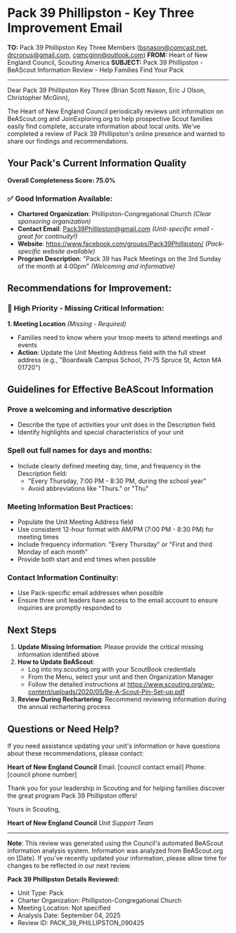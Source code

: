 # Pack 39 Phillipston - Key Three Improvement Email

**TO:** Pack 39 Phillipston Key Three Members (bsnason@comcast.net, drcronus@gmail.com, cgmcginn@outlook.com)
**FROM:** Heart of New England Council, Scouting America
**SUBJECT:** Pack 39 Phillipston - BeAScout Information Review - Help Families Find Your Pack

---

Dear Pack 39 Phillipston Key Three (Brian Scott Nason, Eric J Olson, Christopher  McGinn),

The Heart of New England Council periodically reviews unit information on BeAScout.org and JoinExploring.org to help prospective Scout families easily find complete, accurate information about local units. We've completed a review of Pack 39 Phillipston's online presence and wanted to share our findings and recommendations.

## Your Pack's Current Information Quality

**Overall Completeness Score: 75.0%**

### ✅ **Good Information Available:**
- **Chartered Organization**: Phillipston-Congregational Church *(Clear sponsoring organization)*
- **Contact Email**: Pack39Phillipston@gmail.com *(Unit-specific email - great for continuity!)*
- **Website**: https://www.facebook.com/groups/Pack39Phillipston/ *(Pack-specific website available)*
- **Program Description**: "Pack 39 has Pack Meetings on the 3rd Sunday of the month at 4:00pm" *(Welcoming and informative)*

## Recommendations for Improvement:

### 🔴 **High Priority - Missing Critical Information:**

**1. Meeting Location** *(Missing - Required)*
- Families need to know where your troop meets to attend meetings and events
- **Action**: Update the Unit Meeting Address field with the full street address (e.g., "Boardwalk Campus School, 71-75 Spruce St, Acton MA 01720")

## Guidelines for Effective BeAScout Information

### **Prove a welcoming and informative description**
- Describe the type of activities your unit does in the Description field.
- Identify highlights and special characteristics of your unit

### **Spell out full names for days and months:**
- Include clearly defined meeting day, time, and frequency in the Description field:
  - "Every Thursday, 7:00 PM - 8:30 PM, during the school year"
  - Avoid abbreviations like "Thurs." or "Thu"

### **Meeting Information Best Practices:**
- Populate the Unit Meeting Address field
- Use consistent 12-hour format with AM/PM (7:00 PM - 8:30 PM) for meeting times
- Include frequency information: "Every Thursday" or "First and third Monday of each month"
- Provide both start and end times when possible

### **Contact Information Continuity:**
- Use Pack-specific email addresses when possible
- Ensure three unit leaders have access to the email account to ensure inquiries are promptly responded to

## Next Steps

1. **Update Missing Information**: Please provide the critical missing information identified above
2. **How to Update BeAScout**: 
   - Log into my.scouting.org with your ScoutBook credentials
   - From the Menu, select your unit and then Organization Manager
   - Follow the detailed instructions at
     https://www.scouting.org/wp-content/uploads/2020/05/Be-A-Scout-Pin-Set-up.pdf
3. **Review During Rechartering**: Recommend reviewing information during the annual rechartering process

## Questions or Need Help?

If you need assistance updating your unit's information or have questions about these recommendations, please contact:

**Heart of New England Council**
Email: [council contact email]
Phone: [council phone number]

Thank you for your leadership in Scouting and for helping families discover the great program Pack 39 Phillipston offers!

Yours in Scouting,

**Heart of New England Council**
*Unit Support Team*

---

**Note**: This review was generated using the Council's automated BeAScout information analysis system. Information was analyzed from BeAScout.org on [Date]. If you've recently updated your information, please allow time for changes to be reflected in our next review.

**Pack 39 Phillipston Details Reviewed:**
- Unit Type: Pack
- Charter Organization: Phillipston-Congregational Church
- Meeting Location: Not specified
- Analysis Date: September 04, 2025
- Review ID: PACK_39_PHILLIPSTON_090425